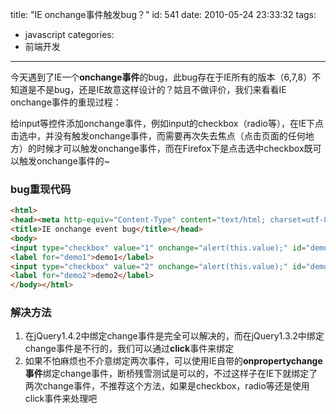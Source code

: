 title: "IE onchange事件触发bug？"
id: 541
date: 2010-05-24 23:33:32
tags:
- javascript
categories:
- 前端开发
---
今天遇到了IE一个**onchange事件**的bug，此bug存在于IE所有的版本（6,7,8）不知道是不是bug，还是IE故意这样设计的？姑且不做评价，我们来看看IE onchange事件的重现过程：

给input等控件添加onchange事件，例如input的checkbox（radio等），在IE下点击选中，并没有触发onchange事件，而需要再次失去焦点（点击页面的任何地方）的时候才可以触发onchange事件，而在Firefox下是点击选中checkbox既可以触发onchange事件的~

### bug重现代码


```html
<html>
<head><meta http-equiv="Content-Type" content="text/html; charset=utf-8"/>
<title>IE onchange event bug</title></head>
<body>
<input type="checkbox" value="1" onchange="alert(this.value);" id="demo1"/>
<label for="demo1">demo1</label>
<input type="checkbox" value="2" onchange="alert(this.value);" id="demo2"/>
<label for="demo2">demo2</label>
</body></html>
```

### 解决方法

1.  在jQuery1.4.2中绑定change事件是完全可以解决的，而在jQuery1.3.2中绑定change事件是不行的，我们可以通过**click**事件来绑定
2.  如果不怕麻烦也不介意绑定两次事件，可以使用IE自带的**onpropertychange事件**绑定change事件，断桥残雪测试是可以的，不过这样子在IE下就绑定了两次change事件，不推荐这个方法，如果是checkbox，radio等还是使用click事件来处理吧